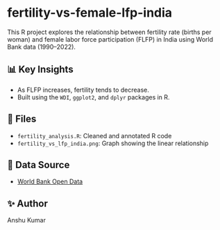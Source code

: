 # fertility-vs-female-lfp-india
This R project explores the relationship between fertility rate (births per woman) and female labor force participation (FLFP) in India using World Bank data (1990–2022).

## 📊 Key Insights

- As FLFP increases, fertility tends to decrease.
- Built using the `WDI`, `ggplot2`, and `dplyr` packages in R.

## 🔧 Files

- `fertility_analysis.R`: Cleaned and annotated R code
- `fertility_vs_lfp_india.png`: Graph showing the linear relationship

## 📁 Data Source

- [World Bank Open Data](https://data.worldbank.org)

## ✨ Author

Anshu Kumar
